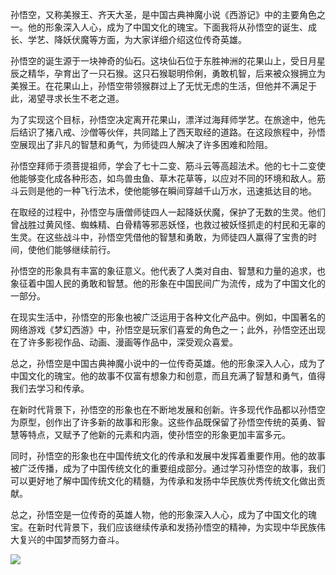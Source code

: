 孙悟空，又称美猴王、齐天大圣，是中国古典神魔小说《西游记》中的主要角色之一。他的形象深入人心，成为了中国文化的瑰宝。下面我将从孙悟空的诞生、成长、学艺、降妖伏魔等方面，为大家详细介绍这位传奇英雄。

孙悟空的诞生源于一块神奇的仙石。这块仙石位于东胜神洲的花果山上，受日月星辰之精华，孕育出了一只石猴。这只石猴聪明伶俐，勇敢机智，后来被众猴拥立为美猴王。在花果山上，孙悟空带领猴群过上了无忧无虑的生活，但他并不满足于此，渴望寻求长生不老之道。

为了实现这个目标，孙悟空决定离开花果山，漂洋过海拜师学艺。在旅途中，他先后结识了猪八戒、沙僧等伙伴，共同踏上了西天取经的道路。在这段旅程中，孙悟空展现出了非凡的智慧和勇气，为师徒四人解决了许多困难和险阻。

孙悟空拜师于须菩提祖师，学会了七十二变、筋斗云等高超法术。他的七十二变使他能够变化成各种形态，如鸟兽虫鱼、草木花草等，以应对不同的环境和敌人。筋斗云则是他的一种飞行法术，使他能够在瞬间穿越千山万水，迅速抵达目的地。

在取经的过程中，孙悟空与唐僧师徒四人一起降妖伏魔，保护了无数的生灵。他们曾战胜过黄风怪、蜘蛛精、白骨精等邪恶妖怪，也救过被妖怪抓走的村民和无辜的生灵。在这些战斗中，孙悟空凭借他的智慧和勇敢，为师徒四人赢得了宝贵的时间，使他们能够继续前行。

孙悟空的形象具有丰富的象征意义。他代表了人类对自由、智慧和力量的追求，也象征着中国人民的勇敢和智慧。他的形象在中国民间广为流传，成为了中国文化的一部分。

在现实生活中，孙悟空的形象也被广泛运用于各种文化产品中。例如，中国著名的网络游戏《梦幻西游》中，孙悟空是玩家们喜爱的角色之一；此外，孙悟空还出现在了许多影视作品、动画、漫画等作品中，深受观众喜爱。

总之，孙悟空是中国古典神魔小说中的一位传奇英雄。他的形象深入人心，成为了中国文化的瑰宝。他的故事不仅富有想象力和创意，而且充满了智慧和勇气，值得我们去学习和传承。

在新时代背景下，孙悟空的形象也在不断地发展和创新。许多现代作品都以孙悟空为原型，创作出了许多新的故事和形象。这些作品既保留了孙悟空传统的英勇、智慧等特点，又赋予了他新的元素和内涵，使孙悟空的形象更加丰富多元。

同时，孙悟空的形象也在中国传统文化的传承和发展中发挥着重要作用。他的故事被广泛传播，成为了中国传统文化的重要组成部分。通过学习孙悟空的故事，我们可以更好地了解中国传统文化的精髓，为传承和发扬中华民族优秀传统文化做出贡献。

总之，孙悟空是一位传奇的英雄人物，他的形象深入人心，成为了中国文化的瑰宝。在新时代背景下，我们应该继续传承和发扬孙悟空的精神，为实现中华民族伟大复兴的中国梦而努力奋斗。

![](https://huatu.98youxi.com/markdown/work/uploads/upload_d49c069a295e4e83d801691f539db13a.jpg)
